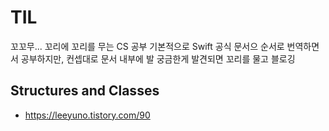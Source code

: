# TIL

꼬꼬무... 꼬리에 꼬리를 무는 CS 공부
기본적으로 Swift 공식 문서으 순서로 번역하면서 공부하지만, 컨셉대로 문서 내부에 발 궁금한게 발견되면 꼬리를 물고 블로깅

## Structures and Classes
- https://leeyuno.tistory.com/90
